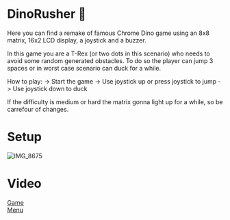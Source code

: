 # DinoRusher 🦖

Here you can find a remake of famous Chrome Dino game using an 8x8 matrix, 16x2 LCD display, a joystick and a buzzer.

In this game you are a T-Rex (or two dots in this scenario) who needs to avoid some random generated obstacles. To do so the player can jump 3 spaces or in worst case scenario can duck for a while.

How to play:
  -> Start the game
  -> Use joystick up or press joystick to jump
  -> Use joystick down to duck

If the difficulty is medium or hard the matrix gonna light up for a while, so be carrefour of changes.

# Setup
![IMG_8675](https://user-images.githubusercontent.com/79380914/208952556-92fb8f32-445c-4fae-a19d-518010e51361.jpg)

# Video
[Game](https://youtu.be/kbEZfmY-I2I ) <br/>
[Menu](https://youtu.be/85S9rdutb0Y )

